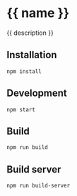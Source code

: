 # {{ name }}
{{ description }}

## Installation

```shell
npm install
```

## Development

```shell
npm start
```

## Build

```shell
npm run build
```

## Build server

```shell
npm run build-server
```
